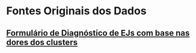 # Fontes Originais dos Dados

## [Formulário de Diagnóstico de EJs com base nas dores dos clusters](https://docs.google.com/forms/d/1aGSqxM-EreRXWgQUUPF3n4xz8ERv_jPEFHP_o4DWUlY/edit#responses)
